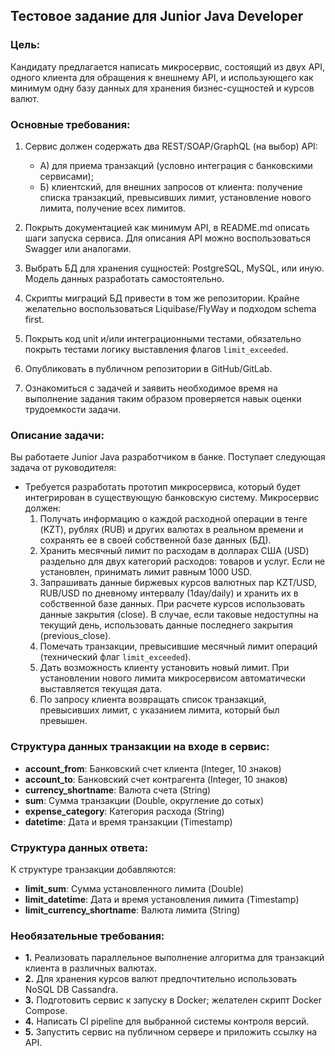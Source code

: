 ## Тестовое задание для Junior Java Developer

### Цель:
Кандидату предлагается написать микросервис, состоящий из двух API, одного клиента для обращения к внешнему API, и использующего как минимум одну базу данных для хранения бизнес-сущностей и курсов валют.

### Основные требования:
1. Сервис должен содержать два REST/SOAP/GraphQL (на выбор) API:
   - A) для приема транзакций (условно интеграция с банковскими сервисами);
   - Б) клиентский, для внешних запросов от клиента: получение списка транзакций, превысивших лимит, установление нового лимита, получение всех лимитов.

2. Покрыть документацией как минимум API, в README.md описать шаги запуска сервиса. Для описания API можно воспользоваться Swagger или аналогами.

3. Выбрать БД для хранения сущностей: PostgreSQL, MySQL, или иную. Модель данных разработать самостоятельно.

4. Скрипты миграций БД привести в том же репозитории. Крайне желательно воспользоваться Liquibase/FlyWay и подходом schema first.

5. Покрыть код unit и/или интеграционными тестами, обязательно покрыть тестами логику выставления флагов `limit_exceeded`.

6. Опубликовать в публичном репозитории в GitHub/GitLab.

7. Ознакомиться с задачей и заявить необходимое время на выполнение задания таким образом проверяется навык оценки трудоемкости задачи.

### Описание задачи:
Вы работаете Junior Java разработчиком в банке. Поступает следующая задача от руководителя:

- Требуется разработать прототип микросервиса, который будет интегрирован в существующую банковскую систему. Микросервис должен:
  1. Получать информацию о каждой расходной операции в тенге (KZT), рублях (RUB) и других валютах в реальном времени и сохранять ее в своей собственной базе данных (БД).
  2. Хранить месячный лимит по расходам в долларах США (USD) раздельно для двух категорий расходов: товаров и услуг. Если не установлен, принимать лимит равным 1000 USD.
  3. Запрашивать данные биржевых курсов валютных пар KZT/USD, RUB/USD по дневному интервалу (1day/daily) и хранить их в собственной базе данных. При расчете курсов использовать данные закрытия (close). В случае, если таковые недоступны на текущий день, использовать данные последнего закрытия (previous_close).
  4. Помечать транзакции, превысившие месячный лимит операций (технический флаг `limit_exceeded`).
  5. Дать возможность клиенту установить новый лимит. При установлении нового лимита микросервисом автоматически выставляется текущая дата.
  6. По запросу клиента возвращать список транзакций, превысивших лимит, с указанием лимита, который был превышен.

### Структура данных транзакции на входе в сервис:
- **account_from**: Банковский счет клиента (Integer, 10 знаков)
- **account_to**: Банковский счет контрагента (Integer, 10 знаков)
- **currency_shortname**: Валюта счета (String)
- **sum**: Сумма транзакции (Double, округление до сотых)
- **expense_category**: Категория расхода (String)
- **datetime**: Дата и время транзакции (Timestamp)

### Структура данных ответа:
К структуре транзакции добавляются:
- **limit_sum**: Сумма установленного лимита (Double)
- **limit_datetime**: Дата и время установления лимита (Timestamp)
- **limit_currency_shortname**: Валюта лимита (String)

### Необязательные требования:
- **1.** Реализовать параллельное выполнение алгоритма для транзакций клиента в различных валютах.
- **2.** Для хранения курсов валют предпочтительно использовать NoSQL DB Cassandra.
- **3.** Подготовить сервис к запуску в Docker; желателен скрипт Docker Compose.
- **4.** Написать CI pipeline для выбранной системы контроля версий.
- **5.** Запустить сервис на публичном сервере и приложить ссылку на API.
